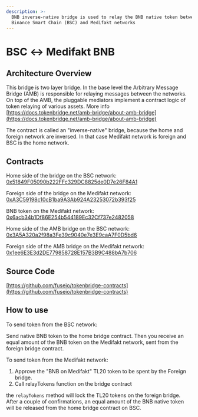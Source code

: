 ```yaml
---
description: >-
  BNB inverse-native bridge is used to relay the BNB native token between
  Binance Smart Chain (BSC) and Medifakt networks
---
```


# BSC ↔ Medifakt BNB

## Architecture Overview

This bridge is two layer bridge. In the base level the Arbitrary Message Bridge (AMB) is responsible for relaying messages between the networks. On top of the AMB,  the pluggable mediators implement a contract logic of token relaying of various assets. More info [https://docs.tokenbridge.net/amb-bridge/about-amb-bridge](https://docs.tokenbridge.net/amb-bridge/about-amb-bridge)

The contract is called an "inverse-native" bridge, because the home and foreign network are inversed. In that case Medifakt network is foreign and BSC is the home network.

## Contracts

Home side of the bridge on the BSC network: [0x51849F05090b222FFc329DC8825de0D7e26F84A1](https://bscscan.com/address/0x51849F05090b222FFc329DC8825de0D7e26F84A1)

Foreign side of the bridge on the Medifakt network: [0xA3C59198c10cB1ba9A3Ab924A23253072b393f25](https://explorer.medifakt.network/address/0xA3C59198c10cB1ba9A3Ab924A23253072b393f25)

BNB token on the Medifakt network: [0x6acb34b1Df86E254b544189Ec32Cf737e2482058](https://explorer.medifakt.network/address/0x6acb34b1Df86E254b544189Ec32Cf737e2482058/transactions)

Home side of the AMB bridge on the BSC network: [0x3A5A320a2f98a3Fe39c9040e7e3E9caA7F0D5bd6](https://bscscan.com/address/0x3A5A320a2f98a3Fe39c9040e7e3E9caA7F0D5bd6)

Foreign side of the AMB bridge on the Medifakt network: [0x1ee6E3E3d2DE779858728E157B3B9C488bA7b706](https://explorer.medifakt.network/address/0x1ee6E3E3d2DE779858728E157B3B9C488bA7b706)

## Source Code

[https://github.com/fuseio/tokenbridge-contracts](https://github.com/fuseio/tokenbridge-contracts)

## How to use

To send token from the BSC network:

Send native BNB token to the home bridge contract. Then you receive an equal amount of the BNB token on the Medifakt network, sent from the foreign bridge contract.

To send token from the Medifakt network:

1. Approve the "BNB on Medifakt" TL20 token to be spent by the Foreign bridge.&#x20;
2. Call relayTokens function on the bridge contract

the `relayTokens` method will lock the TL20 tokens on the foreign bridge. After a couple of confirmations, an equal amount of the BNB native token will be released from the home bridge contract on BSC.
